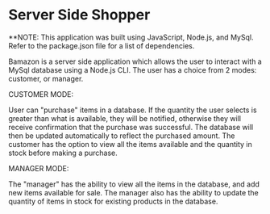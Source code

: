 # Server Side Shopper

**NOTE: This application was built using JavaScript, Node.js, and MySql. Refer to the package.json file for a list of dependencies. 


Bamazon is a server side application which allows the user to interact with a MySql database using a Node.js CLI. The user has a choice from 2 modes: customer, or manager. 

CUSTOMER MODE:

  User can "purchase" items in a database. If the quantity the user selects is greater than what is available, they will be notified, otherwise they will receive confirmation that the purchase was successful. The database will then be updated automatically to reflect the purchased amount. The customer has the option to view all the items available and the quantity in stock before making a purchase. 
  
MANAGER MODE:

  The "manager" has the ability to view all the items in the database, and add new items available for sale. The manager also has the ability to update the quantity of items in stock for existing products in the database. 
